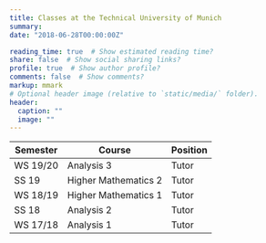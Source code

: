 ```yaml
---
title: Classes at the Technical University of Munich
summary:
date: "2018-06-28T00:00:00Z"

reading_time: true  # Show estimated reading time?
share: false  # Show social sharing links?
profile: true  # Show author profile?
comments: false  # Show comments?
markup: mmark
# Optional header image (relative to `static/media/` folder).
header:
  caption: ""
  image: ""
---
```

| Semester          | Course                    | Position           |
| ------------------| ------------------------- | -------------------|
| WS 19/20          | Analysis 3                | Tutor              |
| SS 19             | Higher Mathematics 2      | Tutor              |
| WS 18/19          | Higher Mathematics 1      | Tutor              |
| SS 18             | Analysis 2                | Tutor              |
| WS 17/18          | Analysis 1                | Tutor              |
